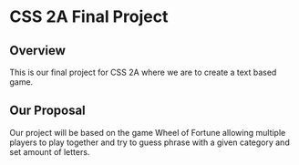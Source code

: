 # CSS 2A Final Project   

## Overview   
This is our final project for CSS 2A where we are to create a text based game.

## Our Proposal      
Our project will be based on the game Wheel of Fortune allowing multiple players to play together and try to guess phrase with a given category and set amount of letters.

